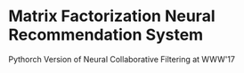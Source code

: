 # Matrix Factorization Neural Recommendation System
Pythorch Version of Neural Collaborative Filtering at WWW'17
